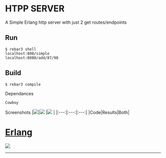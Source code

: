 HTPP SERVER
=====

A Simple Erlang http server with just 2 get routes/endpoints

Run
-----

    $ rebar3 shell
    localhost:800/simple
    localhost:8080/add/87/98

Build
-----

    $ rebar3 compile

Dependances

    Cowboy

Screenshots
|<image src="screenshots/2.png">|<image src="screenshots/3.png"> |<image src="screenshots/1.png"> |
|:---:|:---:|:---:|
|Code|Results|Both|    

# [Erlang](https://www.erlang.org/)

![](https://upload.wikimedia.org/wikipedia/commons/thumb/0/04/Erlang_logo.svg/1200px-Erlang_logo.svg.png)

---
